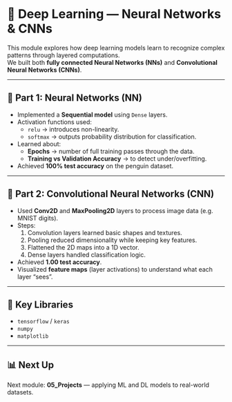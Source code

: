 # 🧠 Deep Learning — Neural Networks & CNNs

This module explores how deep learning models learn to recognize complex patterns through layered computations.  
We built both **fully connected Neural Networks (NNs)** and **Convolutional Neural Networks (CNNs)**.

---

## 🔹 Part 1: Neural Networks (NN)
- Implemented a **Sequential model** using `Dense` layers.
- Activation functions used:
  - `relu` → introduces non-linearity.
  - `softmax` → outputs probability distribution for classification.
- Learned about:
  - **Epochs** → number of full training passes through the data.
  - **Training vs Validation Accuracy** → to detect under/overfitting.
- Achieved **100% test accuracy** on the penguin dataset.

---

## 🔹 Part 2: Convolutional Neural Networks (CNN)
- Used **Conv2D** and **MaxPooling2D** layers to process image data (e.g. MNIST digits).
- Steps:
  1. Convolution layers learned basic shapes and textures.
  2. Pooling reduced dimensionality while keeping key features.
  3. Flattened the 2D maps into a 1D vector.
  4. Dense layers handled classification logic.
- Achieved **1.00 test accuracy**.
- Visualized **feature maps** (layer activations) to understand what each layer “sees”.

---

## 🧩 Key Libraries
- `tensorflow` / `keras`
- `numpy`
- `matplotlib`

---

## 📊 Next Up
Next module: **05_Projects** — applying ML and DL models to real-world datasets.
